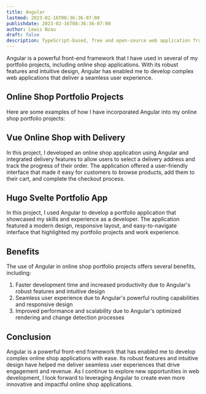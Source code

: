 ```yaml
---
title: Angular
lastmod: 2023-02-16T08:36:36-07:00
publishdate: 2023-02-16T08:36:36-07:00
author: Lewis Nzau
draft: false
description: TypeScript-based, free and open-source web application framework.
---
```


Angular is a powerful front-end framework that I have used in several of my portfolio projects, including online shop applications. With its robust features and intuitive design, Angular has enabled me to develop complex web applications that deliver a seamless user experience.

## Online Shop Portfolio Projects

Here are some examples of how I have incorporated Angular into my online shop portfolio projects:

## Vue Online Shop with Delivery

In this project, I developed an online shop application using Angular and integrated delivery features to allow users to select a delivery address and track the progress of their order. The application offered a user-friendly interface that made it easy for customers to browse products, add them to their cart, and complete the checkout process.

## Hugo Svelte Portfolio App

In this project, I used Angular to develop a portfolio application that showcased my skills and experience as a developer. The application featured a modern design, responsive layout, and easy-to-navigate interface that highlighted my portfolio projects and work experience.

## Benefits

The use of Angular in online shop portfolio projects offers several benefits, including:

1. Faster development time and increased productivity due to Angular's robust features and intuitive design
1. Seamless user experience due to Angular's powerful routing capabilities and responsive design
1. Improved performance and scalability due to Angular's optimized rendering and change detection processes

## Conclusion

Angular is a powerful front-end framework that has enabled me to develop complex online shop applications with ease. Its robust features and intuitive design have helped me deliver seamless user experiences that drive engagement and revenue. As I continue to explore new opportunities in web development, I look forward to leveraging Angular to create even more innovative and impactful online shop applications.
